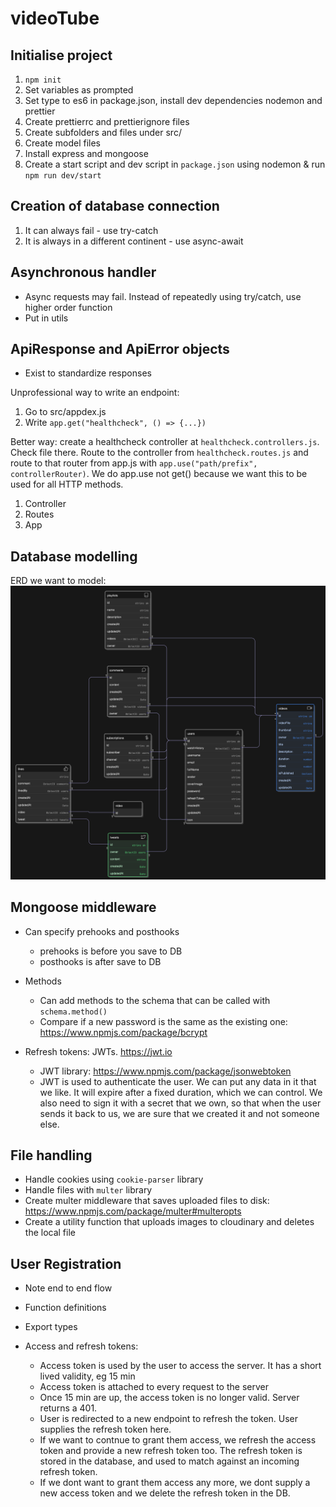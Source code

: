 # videoTube

## Initialise project

1. `npm init`
2. Set variables as prompted
3. Set type to es6 in package.json, install dev dependencies nodemon and prettier
4. Create prettierrc and prettierignore files
5. Create subfolders and files under src/
6. Create model files
7. Install express and mongoose
8. Create a start script and dev script in `package.json` using nodemon & run `npm run dev/start`

## Creation of database connection

1. It can always fail - use try-catch
2. It is always in a different continent - use async-await

## Asynchronous handler

- Async requests may fail. Instead of repeatedly using try/catch, use higher order function
- Put in utils

## ApiResponse and ApiError objects

- Exist to standardize responses

Unprofessional way to write an endpoint:

1. Go to src/appdex.js
2. Write `app.get("healthcheck", () => {...})`

Better way: create a healthcheck controller at `healthcheck.controllers.js`. Check file there. Route to the controller from `healthcheck.routes.js` and route to that router from app.js with `app.use("path/prefix", controllerRouter)`. We do app.use not get() because we want this to be used for all HTTP methods.

1. Controller
2. Routes
3. App

## Database modelling

ERD we want to model:
![ERD local image](public/db_model.png)

## Mongoose middleware

- Can specify prehooks and posthooks

  - prehooks is before you save to DB
  - posthooks is after save to DB

- Methods

  - Can add methods to the schema that can be called with `schema.method()`
  - Compare if a new password is the same as the existing one: https://www.npmjs.com/package/bcrypt

- Refresh tokens: JWTs. https://jwt.io
  - JWT library: https://www.npmjs.com/package/jsonwebtoken
  - JWT is used to authenticate the user. We can put any data in it that we like. It will expire after a fixed duration, which we can control. We also need to sign it with a secret that we own, so that when the user sends it back to us, we are sure that we created it and not someone else.

## File handling

- Handle cookies using `cookie-parser` library
- Handle files with `multer` library
- Create multer middleware that saves uploaded files to disk: https://www.npmjs.com/package/multer#multeropts
- Create a utility function that uploads images to cloudinary and deletes the local file

## User Registration

- Note end to end flow
- Function definitions
- Export types

- Access and refresh tokens:
  - Access token is used by the user to access the server. It has a short lived validity, eg 15 min
  - Access token is attached to every request to the server
  - Once 15 min are up, the access token is no longer valid. Server returns a 401.
  - User is redirected to a new endpoint to refresh the token. User supplies the refresh token here.
  - If we want to contnue to grant them access, we refresh the access token and provide a new refresh token too. The refresh token is stored in the database, and used to match against an incoming refresh token.
  - If we dont want to grant them access any more, we dont supply a new access token and we delete the refresh token in the DB.
